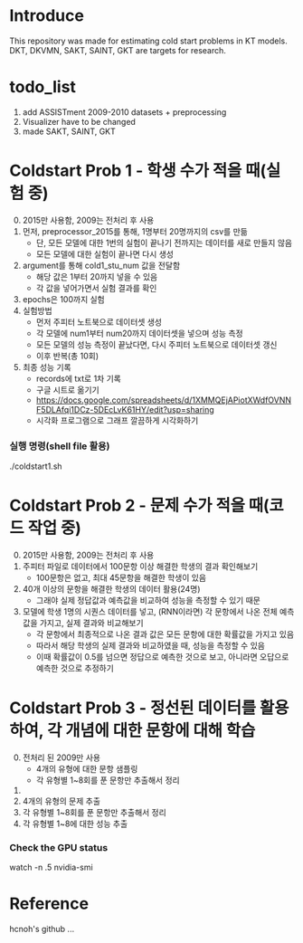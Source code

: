 # Introduce
This repository was made for estimating cold start problems in KT models.
DKT, DKVMN, SAKT, SAINT, GKT are targets for research.

# todo_list
1. add ASSISTment 2009-2010 datasets + preprocessing
2. Visualizer have to be changed
3. made SAKT, SAINT, GKT

# Coldstart Prob 1 - 학생 수가 적을 때(실험 중)
0. 2015만 사용함, 2009는 전처리 후 사용
1. 먼저, preprocessor_2015를 통해, 1명부터 20명까지의 csv를 만듦
    - 단, 모든 모델에 대한 1번의 실험이 끝나기 전까지는 데이터를 새로 만들지 않음
    - 모든 모델에 대한 실험이 끝나면 다시 생성
2. argument를 통해 cold1_stu_num 값을 전달함
    - 해당 값은 1부터 20까지 넣을 수 있음
    - 각 값을 넣어가면서 실험 결과를 확인
3. epochs은 100까지 실험
4. 실험방법
    - 먼저 주피터 노트북으로 데이터셋 생성
    - 각 모델에 num1부터 num20까지 데이터셋을 넣으며 성능 측정
    - 모든 모델의 성능 측정이 끝났다면, 다시 주피터 노트북으로 데이터셋 갱신
    - 이후 반복(총 10회)
4. 최종 성능 기록
    - records에 txt로 1차 기록
    - 구글 시트로 옮기기
    - https://docs.google.com/spreadsheets/d/1XMMQEjAPiotXWdfOVNNF5DLAfqi1DCz-5DEcLvK61HY/edit?usp=sharing
    - 시각화 프로그램으로 그래프 깔끔하게 시각화하기

### 실행 명령(shell file 활용)
./coldstart1.sh

# Coldstart Prob 2 - 문제 수가 적을 때(코드 작업 중)
0. 2015만 사용함, 2009는 전처리 후 사용
1. 주피터 파일로 데이터에서 100문항 이상 해결한 학생의 결과 확인해보기
    - 100문항은 없고, 최대 45문항을 해결한 학생이 있음
2. 40개 이상의 문항을 해결한 학생의 데이터 활용(24명)
    - 그래야 실제 정답값과 예측값을 비교하여 성능을 측정할 수 있기 때문
3. 모델에 학생 1명의 시퀀스 데이터를 넣고, (RNN이라면) 각 문항에서 나온 전체 예측값을 가지고, 실제 결과와 비교해보기
    - 각 문항에서 최종적으로 나온 결과 값은 모든 문항에 대한 확률값을 가지고 있음
    - 따라서 해당 학생의 실제 결과와 비교하였을 때, 성능을 측정할 수 있음
    - 이때 확률값이 0.5를 넘으면 정답으로 예측한 것으로 보고, 아니라면 오답으로 예측한 것으로 추정하기

# Coldstart Prob 3 - 정선된 데이터를 활용하여, 각 개념에 대한 문항에 대해 학습
0. 전처리 된 2009만 사용
    - 4개의 유형에 대한 문항 샘플링
    - 각 유형별 1~8회를 푼 문항만 추출해서 정리
1. 
2. 4개의 유형의 문제 추출
3. 각 유형별 1~8회를 푼 문항만 추출해서 정리
4. 각 유형별 1~8에 대한 성능 추출

### Check the GPU status
watch -n .5 nvidia-smi

# Reference
hcnoh's github
...